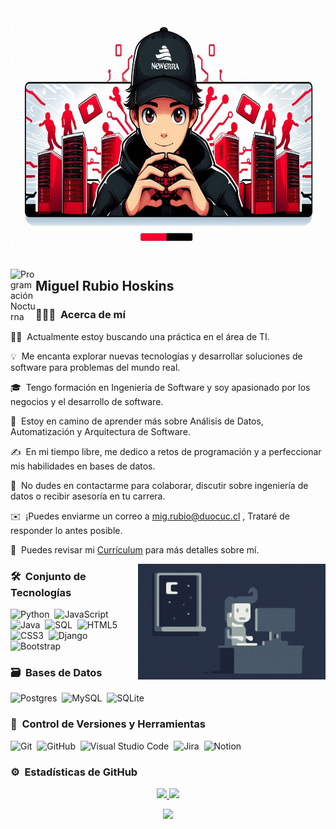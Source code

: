 
<img src="https://github.com/miguelrubiohs/miguelrubiohs/blob/main/not/Banner-01.jpeg" alt="Miguel Ángel Banner" width="120%" height="400px">


<img alt="Programación Nocturna" src="./assets/Hand%20Wave.gif" width='40' align="left"/><h2 align="left">Miguel Rubio Hoskins</h2>

### 👨🏻‍💻 &nbsp;Acerca de mí

👨‍💻 &nbsp;Actualmente estoy buscando una práctica en el área de TI.

💡 &nbsp;Me encanta explorar nuevas tecnologías y desarrollar soluciones de software para problemas del mundo real.

🎓 &nbsp;Tengo formación en Ingeniería de Software y soy apasionado por los negocios y el desarrollo de software.

🌱 &nbsp;Estoy en camino de aprender más sobre Análisis de Datos, Automatización y Arquitectura de Software.

✍️ &nbsp;En mi tiempo libre, me dedico a retos de programación y a perfeccionar mis habilidades en bases de datos.

💬 &nbsp;No dudes en contactarme para colaborar, discutir sobre ingeniería de datos o recibir asesoría en tu carrera.

✉️ &nbsp;¡Puedes enviarme un correo a mig.rubio@duocuc.cl , Trataré de responder lo antes posible.

📄 &nbsp;Puedes revisar mi [Currículum](https://github.com/miguelrubiohs/miguelrubiohs/blob/main/not/Miguel_Rubiohs_cv) para más detalles sobre mí.

<img alt="Programación Nocturna" src="https://raw.githubusercontent.com/AVS1508/AVS1508/master/assets/Night-Coding.gif" align="right"/>

### 🛠 &nbsp;Conjunto de Tecnologías

![Python](https://img.shields.io/badge/python-3670A0?style=for-the-badge&logo=python&logoColor=ffdd54)&nbsp;
![JavaScript](https://img.shields.io/badge/javascript-%23323330.svg?style=for-the-badge&logo=javascript&logoColor=%23F7DF1E)&nbsp;
![Java](https://img.shields.io/badge/java-%23ED8B00.svg?style=for-the-badge&logo=java&logoColor=white)&nbsp;
![SQL](https://img.shields.io/badge/sql-%2300599C.svg?style=for-the-badge&logo=sql&logoColor=white)&nbsp;
![HTML5](https://img.shields.io/badge/html5-%23E34F26.svg?style=for-the-badge&logo=html5&logoColor=white)&nbsp;
![CSS3](https://img.shields.io/badge/css3-%231572B6.svg?style=for-the-badge&logo=css3&logoColor=white)&nbsp;
![Django](https://img.shields.io/badge/django-%23092E20.svg?style=for-the-badge&logo=django&logoColor=white)&nbsp;
![Bootstrap](https://img.shields.io/badge/bootstrap-%23563D7C.svg?style=for-the-badge&logo=bootstrap&logoColor=white)&nbsp;

### 🗃 &nbsp;Bases de Datos

![Postgres](https://img.shields.io/badge/postgres-%23316192.svg?style=for-the-badge&logo=postgresql&logoColor=white)&nbsp;
![MySQL](https://img.shields.io/badge/mysql-%2300f.svg?style=for-the-badge&logo=mysql&logoColor=white)&nbsp;
![SQLite](https://img.shields.io/badge/sqlite-%2307405e.svg?style=for-the-badge&logo=sqlite&logoColor=white)&nbsp;

### 🧰 &nbsp;Control de Versiones y Herramientas

![Git](https://img.shields.io/badge/git-%23F05033.svg?style=for-the-badge&logo=git&logoColor=white)&nbsp;
![GitHub](https://img.shields.io/badge/github-%23121011.svg?style=for-the-badge&logo=github&logoColor=white)&nbsp;
![Visual Studio Code](https://img.shields.io/badge/Visual%20Studio%20Code-0078d7.svg?style=for-the-badge&logo=visual-studio-code&logoColor=white)&nbsp;
![Jira](https://img.shields.io/badge/jira-%230A0FFF.svg?style=for-the-badge&logo=jira&logoColor=white)&nbsp;
![Notion](https://img.shields.io/badge/Notion-%23000000.svg?style=for-the-badge&logo=notion&logoColor=white)&nbsp;

### ⚙️ &nbsp;Estadísticas de GitHub

<p align="center">
  <a href="https://github.com/miguelangelrh">
    <img height="180em" src="https://github-readme-stats-eight-theta.vercel.app/api?username=miguelangelrh&show_icons=true&theme=algolia&include_all_commits=true&count_private=true"/>
  </a>
  <a href="https://github.com/miguelangelrh">
    <img height="180em" src="https://github-readme-stats-eight-theta.vercel.app/api/top-langs/?username=miguelangelrh&layout=compact&langs_count=8&theme=algolia"/>
  </a>
</p>
<p align="center">
  <img height="180em" src="https://github-readme-streak-stats.herokuapp.com/?user=miguelangelrh&theme=dark&hide_border=true"/>
</p>
